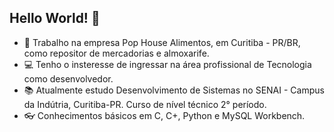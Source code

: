 ## Hello World! 👋

- 🔭 Trabalho na empresa Pop House Alimentos, em Curitiba - PR/BR, como repositor de mercadorias e almoxarife.
- 💻 Tenho o insteresse de ingressar na área profissional de Tecnologia como desenvolvedor.
- 📚 Atualmente estudo Desenvolvimento de Sistemas no SENAI - Campus da Indútria, Curitiba-PR. Curso de nível técnico 2° período.  
- 👓 Conhecimentos básicos em C, C+, Python e MySQL Workbench.

